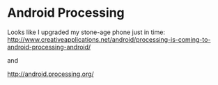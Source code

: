 <!--
  id: 407
  date: 2009-12-17
  modified: 2009-12-17
  slug: android-processing
  type: post
  excerpt: <p>Looks like I upgraded my stone-age phone just in time: http://www.creativeapplications.net/android/processing-is-coming-to-android-processing-android/ and http://android.processing.org/</p>
  categories: mobile, Processing
  tags: 
  inCv: 
  inPortfolio: 
  dateFrom: 
  dateTo: 
-->

# Android Processing

<p>Looks like I upgraded my stone-age phone just in time: <a href="http://www.creativeapplications.net/android/processing-is-coming-to-android-processing-android/">http://www.creativeapplications.net/android/processing-is-coming-to-android-processing-android/</a></p>
<p>and</p>
<p><a href="http://android.processing.org/">http://android.processing.org/</a></p>
